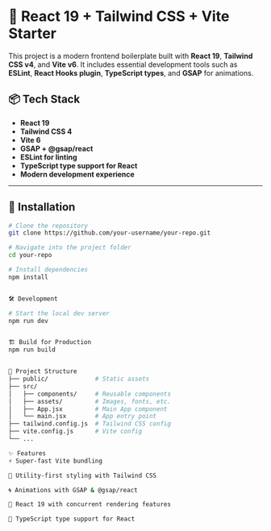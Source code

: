 # 🚀 React 19 + Tailwind CSS + Vite Starter

This project is a modern frontend boilerplate built with **React 19**, **Tailwind CSS v4**, and **Vite v6**. It includes essential development tools such as **ESLint**, **React Hooks plugin**, **TypeScript types**, and **GSAP** for animations.

## 📦 Tech Stack

- **React 19**
- **Tailwind CSS 4**
- **Vite 6**
- **GSAP + @gsap/react**
- **ESLint for linting**
- **TypeScript type support for React**
- **Modern development experience**

---

## 🔧 Installation

```bash
# Clone the repository
git clone https://github.com/your-username/your-repo.git

# Navigate into the project folder
cd your-repo

# Install dependencies
npm install


🛠️ Development

# Start the local dev server
npm run dev


🏗️ Build for Production
npm run build


📂 Project Structure
├── public/             # Static assets
├── src/
│   ├── components/     # Reusable components
│   ├── assets/         # Images, fonts, etc.
│   ├── App.jsx         # Main App component
│   └── main.jsx        # App entry point
├── tailwind.config.js  # Tailwind CSS config
├── vite.config.js      # Vite config
└── ...

✨ Features
⚡ Super-fast Vite bundling

🎨 Utility-first styling with Tailwind CSS

🌀 Animations with GSAP & @gsap/react

🧠 React 19 with concurrent rendering features

🧪 TypeScript type support for React

